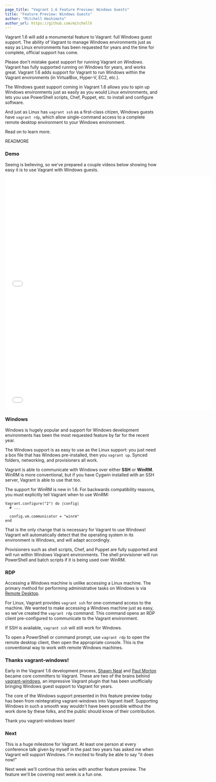 ```yaml
---
page_title: "Vagrant 1.6 Feature Preview: Windows Guests"
title: "Feature Preview: Windows Guests"
author: "Mitchell Hashimoto"
author_url: https://github.com/mitchellh
---
```


Vagrant 1.6 will add a monumental feature to Vagrant: full Windows guest support.
The ability of Vagrant to manage Windows environments just as easy as
Linux environments has been requested for years and the time for
complete, official support has come.

Please don't mistake guest support for running Vagrant _on Windows_. Vagrant
has fully supported running on Windows for years, and works great. Vagrant
1.6 adds support for Vagrant to run Windows within the Vagrant environments
(in VirtualBox, Hyper-V, EC2, etc.).

The Windows guest support coming in Vagrant 1.6 allows you to spin up
Windows environments just as easily as you would Linux environments, and
lets you use PowerShell scripts, Chef, Puppet, etc. to install and configure
software.

And just as Linux has `vagrant ssh` as a first-class citizen, Windows
guests have `vagrant rdp`, which allow single-command access
to a complete remote desktop environment to your Windows environment.

Read on to learn more.

READMORE

### Demo

Seeing is believing, so we've prepared a couple videos below showing
how easy it is to use Vagrant with Windows guests.

<iframe src="//player.vimeo.com/video/92487440" width="680" height="382" frameborder="0" webkitallowfullscreen mozallowfullscreen allowfullscreen></iframe>

<iframe src="//player.vimeo.com/video/92520901" width="680" height="382" frameborder="0" webkitallowfullscreen mozallowfullscreen allowfullscreen></iframe>

### Windows

Windows is hugely popular and support for Windows development environments
has been the most requested feature by far for the recent year.

The Windows support is as easy to use as the Linux support: you just need
a box file that has Windows pre-installed, then you `vagrant up`. Synced
folders, networking, and provisioners all work.

Vagrant is able to communicate with Windows over either **SSH** or
**WinRM**. WinRM is more conventional, but if you have Cygwin installed with
an SSH server, Vagrant is able to use that too.

The support for WinRM is new in 1.6. For backwards compatibility reasons,
you must explicitly tell Vagrant when to use WinRM:

```
Vagrant.configure("2") do |config|
  # ...

  config.vm.communicator = "winrm"
end
```

That is the only change that is necessary for Vagrant to use Windows!
Vagrant will automatically detect that the operating system in its
environment is Windows, and will adapt accordingly.

Provisioners such as shell scripts, Chef, and Puppet are fully supported
and will run within Windows Vagrant environments. The shell provisioner
will run PowerShell and batch scripts if it is being used over WinRM.

### RDP

Accessing a Windows machine is unlike accessing a Linux machine. The
primary method for performing administrative tasks on Windows is via
[Remote Desktop](http://en.wikipedia.org/wiki/Remote_Desktop_Protocol).

For Linux, Vagrant provides `vagrant ssh` for one-command access to
the machine. We wanted to make accessing a Windows machine just as easy,
so we've created the `vagrant rdp` command. This command opens an RDP
client pre-configured to communicate to the Vagrant environment.

If SSH is available, `vagrant ssh` will still work for Windows.

To open a PowerShell or command prompt, use `vagrant rdp` to open the
remote desktop client, then open the appropriate console. This is the
conventional way to work with remote Windows machines.

### Thanks vagrant-windows!

Early in the Vagrant 1.6 development process,
[Shawn Neal](https://github.com/sneal) and
[Paul Morton](https://github.com/pmorton) became core committers to
Vagrant. These are two of the brains behind
[vagrant-windows](https://github.com/WinRb/vagrant-windows), an impressive
Vagrant plugin that has been unofficially bringing Windows guest
support to Vagrant for years.

The core of the Windows support presented in this feature preview
today has been from reintegrating vagrant-windows into Vagrant itself.
Supporting Windows in such a smooth way wouldn't have been possible
without the work done by these folks, and the public should know of
their contribution.

Thank you vagrant-windows team!

### Next

This is a huge milestone for Vagrant. At least one person at every
conference talk given by myself in the past two years has asked me when Vagrant
will support Windows. I'm excited to finally be able to say "it does now!"

Next week we'll continue this series with another feature preview.
The feature we'll be covering next week is a fun one.
